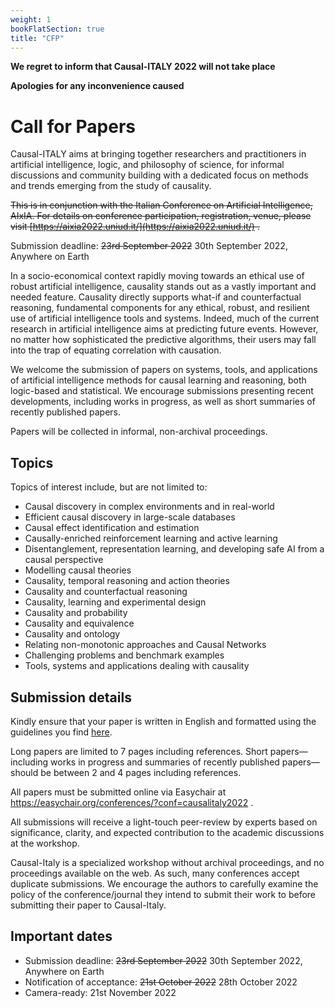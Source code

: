 ```yaml
---
weight: 1
bookFlatSection: true
title: "CFP"
---
```


**We regret to inform that Causal-ITALY 2022 will not take place**

**Apologies for any inconvenience caused**


# Call for Papers

Causal-ITALY aims at bringing together researchers and practitioners in artificial intelligence, logic, and philosophy of science, for informal discussions and community building with a dedicated focus on methods and trends emerging from the study of causality. 

~~This is in conjunction with the Italian Conference on Artificial Intelligence, AIxIA. For details on conference participation, registration, venue, please visit [https://aixia2022.uniud.it/](https://aixia2022.uniud.it/) .~~

Submission deadline: ~~23rd September 2022~~ 30th September 2022, Anywhere on Earth

In a socio-economical context rapidly moving towards an ethical use of robust artificial intelligence, causality stands out as a vastly important and needed feature. Causality directly supports what-if and counterfactual reasoning, fundamental components for any ethical, robust, and resilient use of artificial intelligence tools and systems.
Indeed, much of the current research in artificial intelligence aims at predicting future events.
However, no matter how sophisticated the predictive algorithms, their users may fall into the trap of equating correlation with causation. 

We welcome the submission of papers on systems, tools, and applications of artificial intelligence methods for causal learning and reasoning, both logic-based and statistical. We encourage submissions presenting recent developments, including works in progress, as well as short summaries of recently published papers. 

Papers will be collected in informal, non-archival proceedings. 

## Topics
Topics of interest include, but are not limited to: 

* Causal discovery in complex environments and in real-world
* Efficient causal discovery in large-scale databases
* Causal effect identification and estimation
* Causally-enriched reinforcement learning and active learning
* Disentanglement, representation learning, and developing safe AI from a causal perspective	
* Modelling causal theories
* Causality, temporal reasoning and action theories
* Causality and counterfactual reasoning
* Causality, learning and experimental design
* Causality and probability
* Causality and equivalence
* Causality and ontology
* Relating non-monotonic approaches and Causal Networks
* Challenging problems and benchmark examples
* Tools, systems and applications dealing with causality

## Submission details
Kindly ensure that your paper is written in English and formatted using the guidelines you find [here](/formatting-guidelines.zip).

Long papers are limited to 7 pages including references. Short papers—including works in progress and summaries of recently published papers—should be between 2 and 4 pages including references.

All papers must be submitted online via Easychair at https://easychair.org/conferences/?conf=causalitaly2022 .

All submissions will receive a light-touch peer-review by experts based on significance, clarity, and expected contribution to the academic discussions at the workshop.

Causal-Italy is a specialized workshop without archival proceedings, and no proceedings available on the web. As such, many conferences accept duplicate submissions. We encourage the authors to carefully examine the policy of the conference/journal they intend to submit their work to before submitting their paper to Causal-Italy.


## Important dates
* Submission deadline: ~~23rd September 2022~~ 30th September 2022, Anywhere on Earth
* Notification of acceptance: ~~21st October 2022~~ 28th October 2022
* Camera-ready: 21st November 2022
